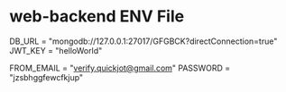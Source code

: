# web-backend ENV File

DB_URL  = "mongodb://127.0.0.1:27017/GFGBCK?directConnection=true"
JWT_KEY = "helloWorld"


FROM_EMAIL = "verify.quickjot@gmail.com"
PASSWORD = "jzsbhggfewcfkjup"

